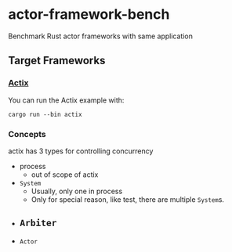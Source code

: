 # actor-framework-bench
Benchmark Rust actor frameworks with same application

## Target Frameworks

### [Actix](https://actix.rs/docs/actix/getting-started)

You can run the Actix example with:

```
cargo run --bin actix
```

### Concepts

actix has 3 types for controlling concurrency

- process
  - out of scope of actix
- `System`
  - Usually, only one in process
  - Only for special reason, like test, there are multiple `System`s.
- `Arbiter`
  - 
- `Actor`
